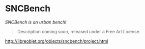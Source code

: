 SNCBench
=====

_SNCBench is an urban bench!_ 

> Description coming soon, released under a Free Art License.

http://libreobjet.org/objects/sncbench/project.html
